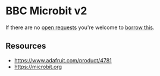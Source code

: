 # BBC Microbit v2
If there are no [open requests](../../../../issues?q=is%3Aissue+is%3Aopen+%22BBC+Microbit+v2%22+in%3Atitle) you're welcome to [borrow this](../../../../issues/new?title=Borrow+request+for+BBC+Microbit+v2&body=1+piece+of+%5Bthis%5D%28..%2Fblob%2Fmain%2F.%2FHardware%2FMicrocontrollers%2FBBC_Microbit_v2.md%29+for+~2+weeks.).

## Resources
- https://www.adafruit.com/product/4781
- https://microbit.org

